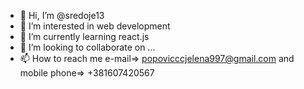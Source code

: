 - 👋 Hi, I’m @sredoje13
- 👀 I’m interested in web development
- 🌱 I’m currently learning react.js
- 💞️ I’m looking to collaborate on ...
- 📫 How to reach me e-mail=> popovicccjelena997@gmail.com and mobile phone=> +381607420567

<!---
sredoje13/sredoje13 is a ✨ special ✨ repository because its `README.md` (this file) appears on your GitHub profile.
You can click the Preview link to take a look at your changes.
--->

